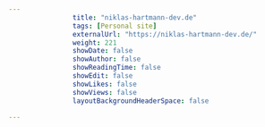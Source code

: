 ```yaml
---
                title: "niklas-hartmann-dev.de"
                tags: [Personal site]
                externalUrl: "https://niklas-hartmann-dev.de/"
                weight: 221
                showDate: false
                showAuthor: false
                showReadingTime: false
                showEdit: false
                showLikes: false
                showViews: false
                layoutBackgroundHeaderSpace: false
                
---
```

